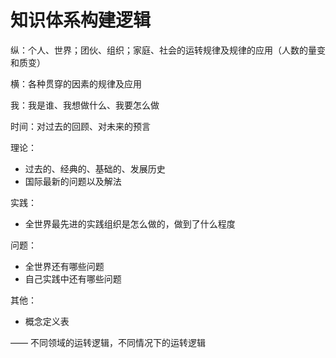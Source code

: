 # 知识体系构建逻辑



纵：个人、世界；团伙、组织；家庭、社会的运转规律及规律的应用（人数的量变和质变）

横：各种贯穿的因素的规律及应用

我：我是谁、我想做什么、我要怎么做

时间：对过去的回顾、对未来的预言

理论：

- 过去的、经典的、基础的、发展历史
- 国际最新的问题以及解法

实践：

- 全世界最先进的实践组织是怎么做的，做到了什么程度

问题：

- 全世界还有哪些问题
- 自己实践中还有哪些问题

其他：

- 概念定义表

——
不同领域的运转逻辑，不同情况下的运转逻辑